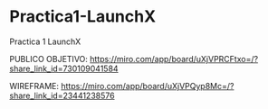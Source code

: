 # Practica1-LaunchX
Practica 1 LaunchX

PUBLICO OBJETIVO:
https://miro.com/app/board/uXjVPRCFtxo=/?share_link_id=730109041584

WIREFRAME:
https://miro.com/app/board/uXjVPQyp8Mc=/?share_link_id=23441238576
